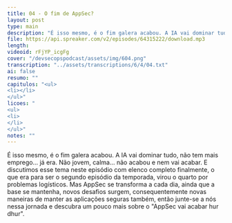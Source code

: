 ```yaml
---
title: 04 - O fim de AppSec?
layout: post
type: main
description: "É isso mesmo, é o fim galera acabou. A IA vai dominar tudo, não tem mais emprego... já era. Não jovem, calma... não acabou e nem vai acabar. E discutimos esse tema neste episódio com elenco completo finalmente, o que era para ser o segundo episódio da temporada, virou o quarto por problemas logísticos. Mas AppSec se transforma a cada dia, ainda que a base se mantenha, novos desafios surgem, consequentemente novas maneiras de manter as aplicações seguras também, então junte-se a nós nessa jornada e descubra um pouco mais sobre o 'AppSec vai acabar hur dhur'."
file: https://api.spreaker.com/v2/episodes/64315222/download.mp3
length: 
videoid: rFjYP_icgFg
cover: "/devsecopspodcast/assets/img/604.png"
transcription: "../assets/transcriptions/6/4/04.txt"
ai: false
resumo: ""
capitulos: "<ul>
<li></li>
</ul>"
licoes: "
<ul>
<li>
</li>
</ul>"
notes: ""
---
```


É isso mesmo, é o fim galera acabou. A IA vai dominar tudo, não tem mais emprego... já era. Não jovem, calma... não acabou e nem vai acabar. E discutimos esse tema neste episódio com elenco completo finalmente, o que era para ser o segundo episódio da temporada, virou o quarto por problemas logísticos. Mas AppSec se transforma a cada dia, ainda que a base se mantenha, novos desafios surgem, consequentemente novas maneiras de manter as aplicações seguras também, então junte-se a nós nessa jornada e descubra um pouco mais sobre o "AppSec vai acabar hur dhur".